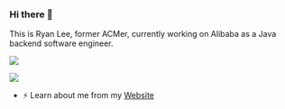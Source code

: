 ### Hi there 👋

This is Ryan Lee, former ACMer, currently working on Alibaba as a Java backend software engineer.


![](https://github-readme-stats.vercel.app/api?username=ryanlee2014&show_icons=true&include_all_commits=true&theme=solarized-dark)


![](https://github-readme-stats.vercel.app/api/top-langs?username=ryanlee2014&layout=compact&theme=solarized-dark&count_private=true)

- ⚡ Learn about me from my [Website](https://hk.haoyuan.info/)
